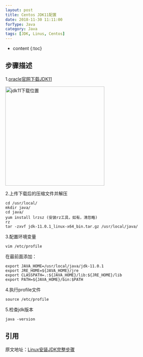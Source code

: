 ```yaml
---
layout: post
title: Centos JDK11配置
date: 2018-11-30 11:11:00
forType: Java
category: Java
tags: [JDK, Linus, Centos]
---
```


* content
{:toc}

步骤描述
-----------------------------------------------------------------
1.[oracle官网下载JDK11](https://www.oracle.com/technetwork/java/javase/downloads/jdk11-downloads-5066655.html)

<img src="{{ '/styles/images/post-java/oracle-jdk11.png' | prepend: site.baseurl }}" alt="jdk11下载位置" width="310" />

2.上传下载后的压缩文件并解压
```
cd /usr/local/
mkdir java/
cd java/
yum install lrzsz (安装rz工具，如有，清忽略)
rz
tar -zxvf jdk-11.0.1_linux-x64_bin.tar.gz /usr/local/java/
```
3.配置环境变量
```
vim /etc/profile
```
在最前面添加：
```
export JAVA_HOME=/usr/local/java/jdk-11.0.1
export JRE_HOME=${JAVA_HOME}/jre
export CLASSPATH=.:${JAVA_HOME}/lib:${JRE_HOME}/lib
export PATH=${JAVA_HOME}/bin:$PATH
```

4.执行profile文件
```
source /etc/profile
```
5.检查jdk版本
```
java -version
```

引用
-----------------------------------------------------------------
原文地址：[Linux安装JDK完整步骤](https://www.cnblogs.com/Dylansuns/p/6974272.html)
